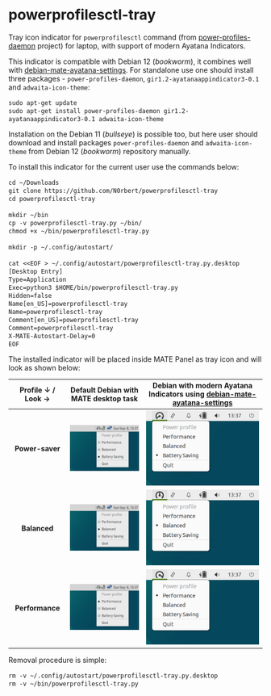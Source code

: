 # powerprofilesctl-tray

Tray icon indicator for `powerprofilesctl` command (from [power-profiles-daemon](https://gitlab.freedesktop.org/upower/power-profiles-daemon) project) for laptop, with support of modern Ayatana Indicators.

This indicator is compatible with Debian 12 (*bookworm*), it combines well with [debian-mate-ayatana-settings](https://github.com/N0rbert/debian-mate-ayatana-settings). For standalone use one should install three packages - `power-profiles-daemon`, `gir1.2-ayatanaappindicator3-0.1` and `adwaita-icon-theme`:

```
sudo apt-get update
sudo apt-get install power-profiles-daemon gir1.2-ayatanaappindicator3-0.1 adwaita-icon-theme
```

Installation on the Debian 11 (*bullseye*) is possible too, but here user should download and install packages `power-profiles-daemon` and `adwaita-icon-theme` from Debian 12 (*bookworm*) repository manually. 

To install this indicator for the current user use the commands below:

```
cd ~/Downloads
git clone https://github.com/N0rbert/powerprofilesctl-tray
cd powerprofilesctl-tray

mkdir ~/bin
cp -v powerprofilesctl-tray.py ~/bin/
chmod +x ~/bin/powerprofilesctl-tray.py

mkdir -p ~/.config/autostart/

cat <<EOF > ~/.config/autostart/powerprofilesctl-tray.py.desktop
[Desktop Entry]
Type=Application
Exec=python3 $HOME/bin/powerprofilesctl-tray.py
Hidden=false
Name[en_US]=powerprofilesctl-tray
Name=powerprofilesctl-tray
Comment[en_US]=powerprofilesctl-tray
Comment=powerprofilesctl-tray
X-MATE-Autostart-Delay=0
EOF
```

The installed indicator will be placed inside MATE Panel as tray icon and will look as shown below:

| **Profile ↓** / **Look →** | **Default Debian with MATE desktop task** | **Debian with modern Ayatana Indicators using [debian-mate-ayatana-settings](https://github.com/N0rbert/debian-mate-ayatana-settings)** |
|:---------------------------:|:-----------------------------------------:|:---------------------------------------------------------------------------------------------------------------------------------------:|
| **Power-saver**             | ![](.github/debian-mate-default_power-saver.png) | ![](.github/debian-mate-ayatana_power-saver.png) |
| **Balanced**                | ![](.github/debian-mate-default_balanced.png)    | ![](.github/debian-mate-ayatana_balanced.png)    |
| **Performance**             | ![](.github/debian-mate-default_performance.png) | ![](.github/debian-mate-ayatana_performance.png) |

Removal procedure is simple:

```
rm -v ~/.config/autostart/powerprofilesctl-tray.py.desktop
rm -v ~/bin/powerprofilesctl-tray.py
```

